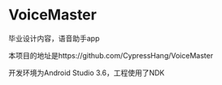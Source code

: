 # VoiceMaster
毕业设计内容，语音助手app


本项目的地址是https://github.com/CypressHang/VoiceMaster


开发环境为Android Studio 3.6，工程使用了NDK
